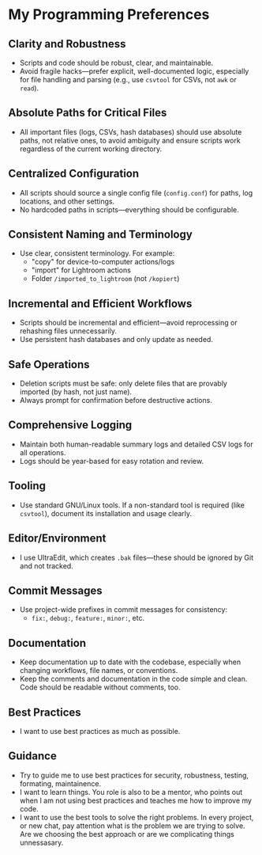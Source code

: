# My Programming Preferences

## Clarity and Robustness
- Scripts and code should be robust, clear, and maintainable.
- Avoid fragile hacks—prefer explicit, well-documented logic, especially for file handling and parsing (e.g., use `csvtool` for CSVs, not `awk` or `read`).

## Absolute Paths for Critical Files
- All important files (logs, CSVs, hash databases) should use absolute paths, not relative ones, to avoid ambiguity and ensure scripts work regardless of the current working directory.

## Centralized Configuration
- All scripts should source a single config file (`config.conf`) for paths, log locations, and other settings.
- No hardcoded paths in scripts—everything should be configurable.

## Consistent Naming and Terminology
- Use clear, consistent terminology. For example:
  - "copy" for device-to-computer actions/logs
  - "import" for Lightroom actions
  - Folder `/imported_to_lightroom` (not `/kopiert`)

## Incremental and Efficient Workflows
- Scripts should be incremental and efficient—avoid reprocessing or rehashing files unnecessarily.
- Use persistent hash databases and only update as needed.

## Safe Operations
- Deletion scripts must be safe: only delete files that are provably imported (by hash, not just name).
- Always prompt for confirmation before destructive actions.

## Comprehensive Logging
- Maintain both human-readable summary logs and detailed CSV logs for all operations.
- Logs should be year-based for easy rotation and review.

## Tooling
- Use standard GNU/Linux tools. If a non-standard tool is required (like `csvtool`), document its installation and usage clearly.

## Editor/Environment
- I use UltraEdit, which creates `.bak` files—these should be ignored by Git and not tracked.

## Commit Messages
- Use project-wide prefixes in commit messages for consistency:
  - `fix:`, `debug:`, `feature:`, `minor:`, etc.

## Documentation
- Keep documentation up to date with the codebase, especially when changing workflows, file names, or conventions. 
- Keep the comments and documentation in the code simple and clean. Code should be readable without comments, too. 

## Best Practices
- I want to use best practices as much as possible.  

## Guidance
- Try to guide me to use best practices for security, robustness, testing, formating, maintainence.  
- I want to learn things. You role is also to be a mentor, who points out when I am not using best practices and teaches me how to improve my code. 
- I want to use the best tools to solve the right problems. In every project, or new chat, pay attention what is the problem we are trying to solve. Are we choosing the best approach or are we complicating things unnessasary.
